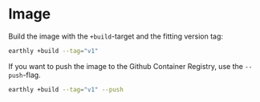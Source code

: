 # Image
Build the image with the `+build`-target and the fitting version tag:
```bash
earthly +build --tag="v1"
```
If you want to push the image to the Github Container Registry, use the `--push`-flag.
```bash
earthly +build --tag="v1" --push
```
